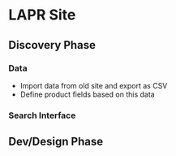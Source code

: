 # LAPR Site

## Discovery Phase

### Data

- Import data from old site and export as CSV
- Define product fields based on this data

### Search Interface



## Dev/Design Phase

